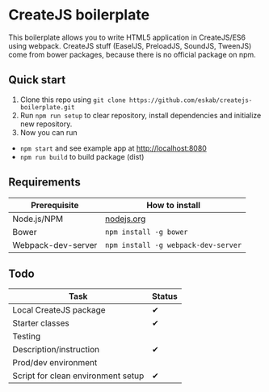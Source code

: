 # CreateJS boilerplate

This boilerplate allows you to write HTML5 application in CreateJS/ES6 using webpack. CreateJS stuff (EaselJS, PreloadJS, SoundJS, TweenJS) come from bower packages, because there is no official package on npm.

## Quick start

1. Clone this repo using `git clone https://github.com/eskab/createjs-boilerplate.git`
2. Run `npm run setup` to clear repository, install dependencies and initialize new repository.
3. Now you can run
  - `npm start` and see example app at <http://localhost:8080>
  - `npm run build` to build package (dist)

## Requirements

Prerequisite       | How to install
------------------ | -----------------------------------
Node.js/NPM        | [nodejs.org](http://nodejs.org/)
Bower              | `npm install -g bower`
Webpack-dev-server | `npm install -g webpack-dev-server`

## Todo

Task                               | Status
---------------------------------- | ------
Local CreateJS package             | ✔
Starter classes                    | ✔
Testing                            |
Description/instruction            | ✔
Prod/dev environment               |
Script for clean environment setup | ✔
